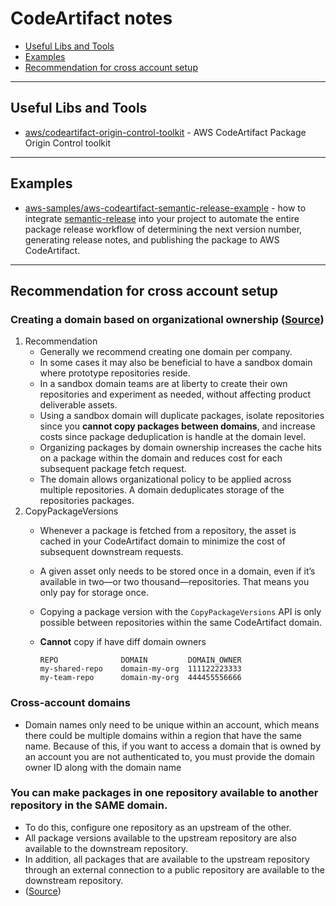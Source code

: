 # CodeArtifact notes

- [Useful Libs and Tools](#useful-libs-and-tools)
- [Examples](#examples)
- [Recommendation for cross account setup](#recommendation-for-cross-account-setup)


---
## Useful Libs and Tools

- [aws/codeartifact-origin-control-toolkit](https://github.com/aws/codeartifact-origin-control-toolkit) - AWS CodeArtifact Package Origin Control toolkit


---
## Examples

- [aws-samples/aws-codeartifact-semantic-release-example](https://github.com/aws-samples/aws-codeartifact-semantic-release-example) - how to integrate [semantic-release](https://github.com/semantic-release/semantic-release) into your project to automate the entire package release workflow of determining the next version number, generating release notes, and publishing the package to AWS CodeArtifact.

---
## Recommendation for cross account setup

### Creating a domain based on organizational ownership ([Source](https://aws.amazon.com/blogs/devops/integrating-aws-codeartifact-package-mgmt-flow/))
1. Recommendation
    - Generally we recommend creating one domain per company.
    - In some cases it may also be beneficial to have a sandbox domain where prototype repositories reside.
    - In a sandbox domain teams are at liberty to create their own repositories and experiment as needed, without affecting product deliverable assets.
    - Using a sandbox domain will duplicate packages, isolate repositories since you **cannot copy packages between domains**, and increase costs since package deduplication is handle at the domain level.
    - Organizing packages by domain ownership increases the cache hits on a package within the domain and reduces cost for each subsequent package fetch request.
    - The domain allows organizational policy to be applied across multiple repositories. A domain deduplicates storage of the repositories packages.
2. CopyPackageVersions
    - Whenever a package is fetched from a repository, the asset is cached in your CodeArtifact domain to minimize the cost of subsequent downstream requests.
    - A given asset only needs to be stored once in a domain, even if it’s available in two—or two thousand—repositories. That means you only pay for storage once.
    - Copying a package version with the `CopyPackageVersions` API is only possible between repositories within the same CodeArtifact domain.
    - **Cannot** copy if have diff domain owners

        ```
        REPO              DOMAIN         DOMAIN_OWNER
        my-shared-repo    domain-my-org  111122223333
        my-team-repo      domain-my-org  444455556666
        ```

### Cross-account domains

- Domain names only need to be unique within an account, which means there could be multiple domains within a region that have the same name. Because of this, if you want to access a domain that is owned by an account you are not authenticated to, you must provide the domain owner ID along with the domain name

### You can make packages in one repository available to another repository in the SAME domain.
- To do this, configure one repository as an upstream of the other.
- All package versions available to the upstream repository are also available to the downstream repository.
- In addition, all packages that are available to the upstream repository through an external connection to a public repository are available to the downstream repository.
- ([Source](https://docs.aws.amazon.com/codeartifact/latest/ug/welcome.html))
